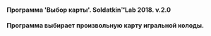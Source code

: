 #### Программа 'Выбор карты'. Soldatkin™Lab 2018. v.2.0
#### Программа выбирает произвольную карту игральной колоды.
